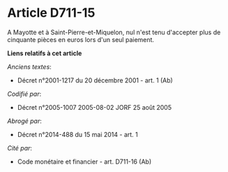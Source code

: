 # Article D711-15

A Mayotte et à Saint-Pierre-et-Miquelon, nul n'est tenu d'accepter plus de cinquante pièces en euros lors d'un seul paiement.

**Liens relatifs à cet article**

_Anciens textes_:

  - Décret n°2001-1217 du 20 décembre 2001 - art. 1 (Ab)

_Codifié par_:

  - Décret n°2005-1007 2005-08-02 JORF 25 août 2005

_Abrogé par_:

  - Décret n°2014-488 du 15 mai 2014 - art. 1

_Cité par_:

  - Code monétaire et financier - art. D711-16 (Ab)
